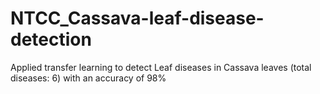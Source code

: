 # NTCC_Cassava-leaf-disease-detection
Applied transfer learning to detect Leaf diseases in Cassava leaves (total diseases: 6) with an accuracy of 98%
